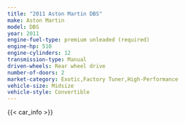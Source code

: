 ```yaml
---
title: "2011 Aston Martin DBS"
make: Aston Martin
model: DBS
year: 2011
engine-fuel-type: premium unleaded (required)
engine-hp: 510
engine-cylinders: 12
transmission-type: Manual
driven-wheels: Rear wheel drive
number-of-doors: 2
market-category: Exotic,Factory Tuner,High-Performance
vehicle-size: Midsize
vehicle-style: Convertible
---
```


{{< car_info >}}

